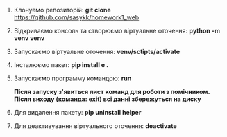 1) Клонуємо репозиторій: **git clone** https://github.com/sasykk/homework1_web
2) Відкриваємо консоль та створюємо віртуальне оточення: **python -m venv venv**
3) Запускаємо віртуальне оточення: **venv/sctipts/activate**
4) Інсталюємо пакет: **pip install e .**
5) Запускаємо программу командою: **run**
   
   **Після запуску з'явиться лист команд для роботи з помічником. Після виходу (команда: exit) всі данні збережуться на диску**
   
7) Для видалення пакету: **pip uninstall helper**
8) Для деактивування віртуального оточення: **deactivate**
